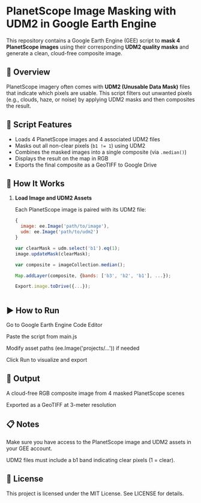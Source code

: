 # PlanetScope Image Masking with UDM2 in Google Earth Engine

This repository contains a Google Earth Engine (GEE) script to **mask 4 PlanetScope images** using their corresponding **UDM2 quality masks** and generate a clean, cloud-free composite image.

## 📌 Overview

PlanetScope imagery often comes with **UDM2 (Unusable Data Mask)** files that indicate which pixels are usable. This script filters out unwanted pixels (e.g., clouds, haze, or noise) by applying UDM2 masks and then composites the result.

## 🧾 Script Features

- Loads 4 PlanetScope images and 4 associated UDM2 files
- Masks out all non-clear pixels (`b1 != 1`) using UDM2
- Combines the masked images into a single composite (via `.median()`)
- Displays the result on the map in RGB
- Exports the final composite as a GeoTIFF to Google Drive

## 🧪 How It Works

1. **Load Image and UDM2 Assets**

   Each PlanetScope image is paired with its UDM2 file:
   ```js
   {
     image: ee.Image('path/to/image'),
     udm: ee.Image('path/to/udm2')
   }

   var clearMask = udm.select('b1').eq(1);
   image.updateMask(clearMask);

   var composite = imageCollection.median();

   Map.addLayer(composite, {bands: ['b3', 'b2', 'b1'], ...});

   Export.image.toDrive({...});

   

## ▶️ How to Run
Go to Google Earth Engine Code Editor

Paste the script from main.js

Modify asset paths (ee.Image('projects/...')) if needed

Click Run to visualize and export


## 📂 Output
A cloud-free RGB composite image from 4 masked PlanetScope scenes

Exported as a GeoTIFF at 3-meter resolution


## 📋 Notes
Make sure you have access to the PlanetScope image and UDM2 assets in your GEE account.

UDM2 files must include a b1 band indicating clear pixels (1 = clear).


## 📜 License
This project is licensed under the MIT License. See LICENSE for details.
